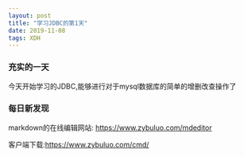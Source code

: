 ```yaml
---  
layout: post  
title: "学习JDBC的第1天"   
date: 2019-11-08
tags: XDH    
---  
```




### 充实的一天
今天开始学习的JDBC,能够进行对于mysql数据库的简单的增删改查操作了
### 每日新发现
markdown的在线编辑网站:
https://www.zybuluo.com/mdeditor

客户端下载:https://www.zybuluo.com/cmd/

